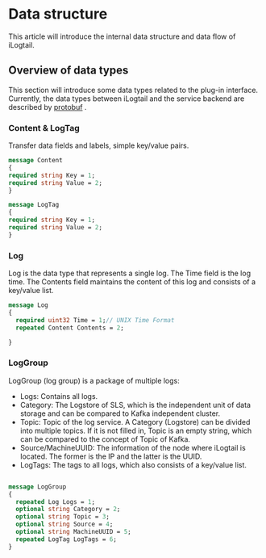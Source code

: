 # Data structure

This article will introduce the internal data structure and data flow of iLogtail.

## Overview of data types

This section will introduce some data types related to the plug-in interface. Currently, the data types between iLogtail and the service backend are described by [protobuf]( ../../../pkg/protocol/proto/sls_logs.proto) .

### Content & LogTag

Transfer data fields and labels, simple key/value pairs.

```protobuf
message Content
{
required string Key = 1;
required string Value = 2;
}

message LogTag
{
required string Key = 1;
required string Value = 2;
}
```

### Log

Log is the data type that represents a single log. The Time field is the log time. The Contents field maintains the content of this log and consists of a key/value list.

```protobuf
message Log
{
  required uint32 Time = 1;// UNIX Time Format
  repeated Content Contents = 2;

}
```

### LogGroup

LogGroup (log group) is a package of multiple logs:

- Logs: Contains all logs.
- Category: The Logstore of SLS, which is the independent unit of data storage and can be compared to Kafka independent cluster.
- Topic: Topic of the log service. A Category (Logstore) can be divided into multiple topics. If it is not filled in, Topic is an empty string, which can be compared to the concept of Topic of Kafka.
- Source/MachineUUID: The information of the node where iLogtail is located. The former is the IP and the latter is the UUID.
- LogTags: The tags to all logs, which also consists of a key/value list.

```protobuf

message LogGroup
{
  repeated Log Logs = 1;
  optional string Category = 2;
  optional string Topic = 3;
  optional string Source = 4;
  optional string MachineUUID = 5;
  repeated LogTag LogTags = 6;
}
```
